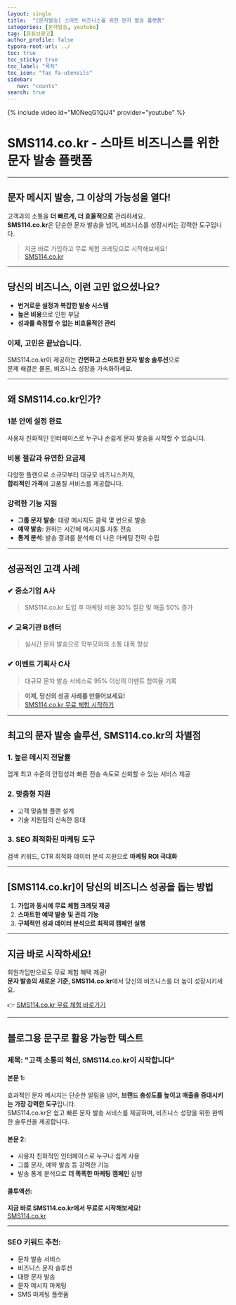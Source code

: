 ```yaml
---
layout: single
title:  "[문자발송] 스마트 비즈니스를 위한 문자 발송 플랫폼"
categories: [문자발송, youtube]
tag: [유튜브광고]
author_profile: false
typora-root-url: ../
toc: true
toc_sticky: true
toc_label: "목차"
toc_icon: "fas fa-utensils" 
sidebar:
   nav: "counts"
search: true
---
```


{% include video id="M0NeqG1QiJ4" provider="youtube" %}

# SMS114.co.kr - 스마트 비즈니스를 위한 문자 발송 플랫폼

---

## 문자 메시지 발송, 그 이상의 가능성을 열다!  

고객과의 소통을 **더 빠르게, 더 효율적으로** 관리하세요.  
**SMS114.co.kr**은 단순한 문자 발송을 넘어, 비즈니스를 성장시키는 강력한 도구입니다.  

> 지금 바로 가입하고 무료 체험 크레딧으로 시작해보세요!  
> [SMS114.co.kr](https://sms114.co.kr)

---

## 당신의 비즈니스, 이런 고민 없으셨나요?

- **번거로운 설정과 복잡한 발송 시스템**  
- **높은 비용**으로 인한 부담  
- **성과를 측정할 수 없는 비효율적인 관리**  

### **이제, 고민은 끝났습니다.**  
SMS114.co.kr이 제공하는 **간편하고 스마트한 문자 발송 솔루션**으로  
문제 해결은 물론, 비즈니스 성장을 가속화하세요.  

---

## 왜 SMS114.co.kr인가?  

### **1분 안에 설정 완료**  
사용자 친화적인 인터페이스로 누구나 손쉽게 문자 발송을 시작할 수 있습니다.

### **비용 절감과 유연한 요금제**  
다양한 플랜으로 소규모부터 대규모 비즈니스까지,  
**합리적인 가격**에 고품질 서비스를 제공합니다.

### **강력한 기능 지원**  
- **그룹 문자 발송**: 대량 메시지도 클릭 몇 번으로 발송  
- **예약 발송**: 원하는 시간에 메시지를 자동 전송  
- **통계 분석**: 발송 결과를 분석해 더 나은 마케팅 전략 수립  

---

## 성공적인 고객 사례

### **✔ 중소기업 A사**  
> SMS114.co.kr 도입 후 마케팅 비용 30% 절감 및 매출 50% 증가

### **✔ 교육기관 B센터**  
> 실시간 문자 발송으로 학부모와의 소통 대폭 향상

### **✔ 이벤트 기획사 C사**  
> 대규모 문자 발송 서비스로 95% 이상의 이벤트 참여율 기록  

> **이제, 당신의 성공 사례를 만들어보세요!**  
> [SMS114.co.kr 무료 체험 시작하기](https://sms114.co.kr)

---

## 최고의 문자 발송 솔루션, SMS114.co.kr의 차별점

### **1. 높은 메시지 전달률**  
업계 최고 수준의 안정성과 빠른 전송 속도로 신뢰할 수 있는 서비스 제공

### **2. 맞춤형 지원**  
- 고객 맞춤형 플랜 설계  
- 기술 지원팀의 신속한 응대  

### **3. SEO 최적화된 마케팅 도구**  
검색 키워드, CTR 최적화 데이터 분석 지원으로 **마케팅 ROI 극대화**  

---

## [SMS114.co.kr]이 당신의 비즈니스 성공을 돕는 방법

1. **가입과 동시에 무료 체험 크레딧 제공**  
2. **스마트한 예약 발송 및 관리 기능**  
3. **구체적인 성과 데이터 분석으로 최적의 캠페인 실행**  

---

## 지금 바로 시작하세요!

회원가입만으로도 무료 체험 혜택 제공!  
**문자 발송의 새로운 기준, SMS114.co.kr**에서 당신의 비즈니스를 더 높이 성장시키세요.

👉 [SMS114.co.kr 무료 체험 바로가기](https://sms114.co.kr)

---

## 블로그용 문구로 활용 가능한 텍스트

### **제목**: "고객 소통의 혁신, SMS114.co.kr이 시작합니다"

#### **본문 1**:  
효과적인 문자 메시지는 단순한 알림을 넘어, **브랜드 충성도를 높이고 매출을 증대시키는 가장 강력한 도구**입니다.  
SMS114.co.kr은 쉽고 빠른 문자 발송 서비스를 제공하며, 비즈니스 성장을 위한 완벽한 솔루션을 제공합니다.  

#### **본문 2**:  
- 사용자 친화적인 인터페이스로 누구나 쉽게 사용  
- 그룹 문자, 예약 발송 등 강력한 기능  
- 발송 통계 분석으로 **더 똑똑한 마케팅 캠페인** 실행  

#### **콜투액션**:  
**지금 바로 SMS114.co.kr에서 무료로 시작해보세요!**  
[SMS114.co.kr](https://sms114.co.kr)

---

### SEO 키워드 추천:
- 문자 발송 서비스  
- 비즈니스 문자 솔루션  
- 대량 문자 발송  
- 문자 메시지 마케팅  
- SMS 마케팅 플랫폼  